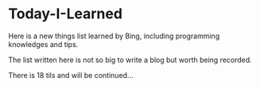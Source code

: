 # Today-I-Learned
Here is a new things list learned by Bing, including programming knowledges and tips.

The list written here is not so big to write a blog but worth being recorded.

There is 18 tils and will be continued...
